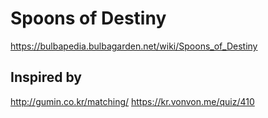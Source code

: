 # Spoons of Destiny

https://bulbapedia.bulbagarden.net/wiki/Spoons_of_Destiny

## Inspired by 
http://gumin.co.kr/matching/
https://kr.vonvon.me/quiz/410